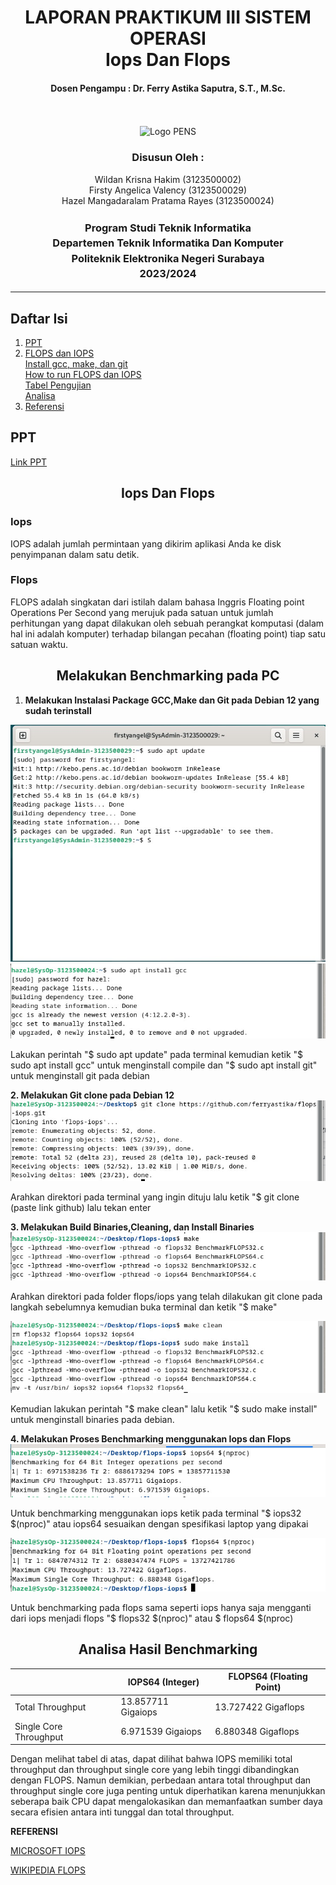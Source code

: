 <div align="center">
  <h1 style="font-weight: bold"> LAPORAN PRAKTIKUM III SISTEM OPERASI<br> Iops Dan Flops</h1>
  <h4 style="text-align: center;">Dosen Pengampu : Dr. Ferry Astika Saputra, S.T., M.Sc.</h4>
</div>
<br />
<br />
<div align="center">
  <img src="https://upload.wikimedia.org/wikipedia/id/4/44/Logo_PENS.png" alt="Logo PENS">
  <h3 style="text-align: center;">Disusun Oleh : </h3>
  <p style="tex-align: center;">
    Wildan Krisna Hakim (3123500002)<br>
    Firsty Angelica Valency (3123500029)<br>
    Hazel Mangadaralam Pratama Rayes (3123500024)<br>
  </p>
  <h3 style="text-align: center;line-height: 1.5">Program Studi Teknik Informatika<br>Departemen Teknik Informatika Dan Komputer<br>Politeknik Elektronika Negeri Surabaya<br>2023/2024</h3>
  <hr>
</div>

## Daftar Isi

1. [PPT](#ppt)
2. [FLOPS dan IOPS](#flops-dan-iops)<br>
   [Install gcc, make, dan git](#install-gcc-make-dan-git)<br>
   [How to run FLOPS dan IOPS](#how-to-run-flops-dan-iops)<br>
   [Tabel Pengujian](#tabel-pengujian)<br>
   [Analisa](#analisa)
3. [Referensi](#referensi)

## PPT

[Link PPT](https://www.canva.com/design/DAF_WiIYVxg/RGJFWfZrDohJ6Ga9WcEA3g/edit)
            
            
<h2 align="center"> Iops Dan Flops</h2>

<h3>Iops</h3>
<p>IOPS adalah jumlah permintaan yang dikirim aplikasi Anda ke disk penyimpanan dalam satu detik.</p>

<h3>Flops</h3>
<p>FLOPS adalah singkatan dari istilah dalam bahasa Inggris Floating point Operations Per Second yang merujuk pada satuan untuk jumlah perhitungan yang dapat dilakukan oleh sebuah perangkat komputasi (dalam hal ini adalah komputer) terhadap bilangan pecahan (floating point) tiap satu satuan waktu.</p>


<h2 align="center">Melakukan Benchmarking pada PC</h2>

1. **Melakukan Instalasi Package GCC,Make dan Git pada Debian 12 yang sudah terinstall**
<img src="img/revaptUpdate.jpg" alt="">
<br>
<img src="img/sudogcc.jpg" alt="">

<p>Lakukan perintah "$ sudo apt update" pada terminal kemudian ketik "$ sudo apt install gcc" untuk menginstall compile dan "$ sudo apt install git" untuk menginstall git pada debian</p>


**2. Melakukan Git clone pada Debian 12**
<img src="img/gitclone.jpg" alt="">

<p>Arahkan direktori pada terminal yang ingin dituju lalu ketik "$ git clone (paste link github) lalu tekan enter</p>

**3. Melakukan Build Binaries,Cleaning, dan Install Binaries**
<img src="img/make.jpg" alt="">

<p>Arahkan direktori pada folder flops/iops yang telah dilakukan git clone pada langkah sebelumnya kemudian buka terminal dan ketik "$ make"</p>

<img src="img/makeclean.jpg" alt="">

<p>Kemudian lakukan perintah "$ make clean" lalu ketik "$ sudo make install" untuk menginstall binaries pada debian.</p>

**4. Melakukan Proses Benchmarking menggunakan Iops dan Flops**
<img src="img/iops64.jpg" alt="">

<p>Untuk benchmarking menggunakan iops ketik pada terminal "$ iops32 $(nproc)" atau iops64 sesuaikan dengan spesifikasi laptop yang dipakai</p>

<img src="img/flops64.jpg" alt="">

<p>Untuk benchmarking pada flops sama seperti iops hanya saja mengganti dari iops menjadi flops "$ flops32 $(nproc)" atau $ flops64 $(nproc)</p>


<h2 align="center">Analisa Hasil Benchmarking</h2>

<p justify-content="center">

|                      | IOPS64 (Integer)         | FLOPS64 (Floating Point)    |
|----------------------|------------------------|---------------------------|
| Total Throughput     | 13.857711 Gigaiops     | 13.727422 Gigaflops       |
| Single Core Throughput | 6.971539 Gigaiops   | 6.880348 Gigaflops       |
</p>

<p>Dengan melihat tabel di atas, dapat dilihat bahwa IOPS memiliki total throughput dan throughput single core yang lebih tinggi dibandingkan dengan FLOPS. Namun demikian, perbedaan antara total throughput dan throughput single core juga penting untuk diperhatikan karena menunjukkan seberapa baik CPU dapat mengalokasikan dan memanfaatkan sumber daya secara efisien antara inti tunggal dan total throughput.</p>

**REFERENSI** 

[MICROSOFT IOPS](https://learn.microsoft.com/id-id/azure/virtual-machines/premium-storage-performance)

[WIKIPEDIA FLOPS](https://id.wikipedia.org/wiki/FLOPS)



















